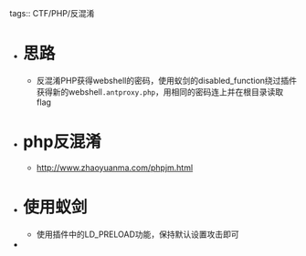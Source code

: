 tags:: CTF/PHP/反混淆

- # 思路
	- 反混淆PHP获得webshell的密码，使用蚁剑的disabled_function绕过插件获得新的webshell`.antproxy.php`，用相同的密码连上并在根目录读取flag
- # php反混淆
	- http://www.zhaoyuanma.com/phpjm.html
- # 使用蚁剑
	- 使用插件中的LD_PRELOAD功能，保持默认设置攻击即可
-